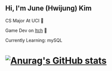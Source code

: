 ## Hi, I'm June (Hwijung) Kim

CS Major At UCI 🐜

Game Dev on [Itch](https://gnlwnd1.itch.io/) 🎲

Currently Learning: mySQL


# [![Anurag's GitHub stats](https://github-readme-stats.vercel.app/api?username=HwijungK&theme=tokyonights)](https://github.com/anuraghazra/github-readme-stats)

<!--
**HwijungK/HwijungK** is a ✨ _special_ ✨ repository because its `README.md` (this file) appears on your GitHub profile.

Here are some ideas to get you started:

- 🔭 I’m currently working on ...
- 🌱 I’m currently learning ...
- 👯 I’m looking to collaborate on ...
- 🤔 I’m looking for help with ...
- 💬 Ask me about ...
- 📫 How to reach me: ...
- 😄 Pronouns: ...
- ⚡ Fun fact: ...
-->

